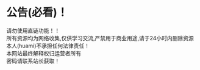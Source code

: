 公告(必看)！
===========================
请勿使用直链功能！！  
所有资源均为网络收集,仅供学习交流,严禁用于商业用途,请于24小时内删除资源  
本人(huami)不承担任何法律责任！  
本网站最终解释权归运营者所有  
密码请联系站长获取！
